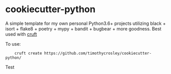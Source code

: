 # cookiecutter-python

A simple template for my own personal Python3.6+ projects utilizing black + isort + flake8 + poetry + mypy + bandit + bugbear + more goodness. Best used with [cruft](https://timothycrosley.github.io/cruft/)

To use:

        cruft create https://github.com/timothycrosley/cookiecutter-python/

Test
